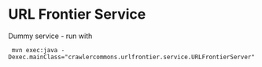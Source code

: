 # URL Frontier Service

Dummy service - run with 

` mvn exec:java -Dexec.mainClass="crawlercommons.urlfrontier.service.URLFrontierServer"` 
